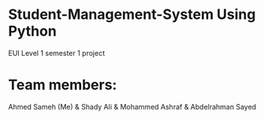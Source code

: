 # Student-Management-System Using Python
EUI Level 1 semester 1 project
# Team members:
Ahmed Sameh (Me) &
Shady Ali &
Mohammed Ashraf &
Abdelrahman Sayed 
